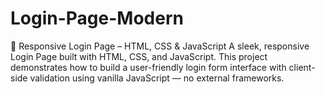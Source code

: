 # Login-Page-Modern
🔐 Responsive Login Page – HTML, CSS &amp; JavaScript A sleek, responsive Login Page built with HTML, CSS, and JavaScript. This project demonstrates how to build a user-friendly login form interface with client-side validation using vanilla JavaScript — no external frameworks.
